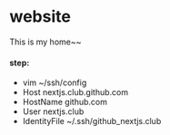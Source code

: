 # website
This is my home~~

#### step: 
+ vim ~/ssh/config
+ Host nextjs.club.github.com
+ HostName github.com
+ User nextjs.club
+ IdentityFile ~/.ssh/github_nextjs.club
